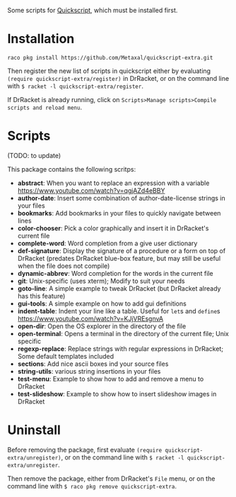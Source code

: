 Some scripts for [Quickscript](https://github.com/Metaxal/quickscript), which must be installed first.

# Installation

```
raco pkg install https://github.com/Metaxal/quickscript-extra.git
```
Then register the new list of scripts in quickscript either by evaluating 
`(require quickscript-extra/register)` in DrRacket, or on the command line with
`$ racket -l quickscript-extra/register`.

If DrRacket is already running, click on `Scripts>Manage scripts>Compile scripts and reload menu`.

# Scripts

(TODO: to update)

This package contains the following scritps:
* **abstract**: When you want to replace an expression with a variable
    https://www.youtube.com/watch?v=qgjAZd4eBBY
* **author-date**: Insert some combination of author-date-license strings in your files
* **bookmarks**: Add bookmarks in your files to quickly navigate between lines
* **color-chooser**: Pick a color graphically and insert it in DrRacket's current file
* **complete-word**: Word completion from a give user dictionary
* **def-signature**: Display the signature of a procedure or a form on top of DrRacket (predates DrRacket blue-box feature, but may still be useful when the file does not compile)
* **dynamic-abbrev**: Word completion for the words in the current file
* **git**: Unix-specific (uses xterm); Modify to suit your needs
* **goto-line**: A simple example to tweak DrRacket (but DrRacket already has this feature)
* **gui-tools**: A simple example on how to add gui definitions
* **indent-table**: Indent your line like a table. Useful for `let`s and `define`s
    https://www.youtube.com/watch?v=KJjVREsgnvA
* **open-dir**: Open the OS explorer in the directory of the file
* **open-terminal**: Opens a terminal in the directory of the current file; Unix specific 
* **regexp-replace**: Replace strings with regular expressions in DrRacket; Some default templates included
* **sections**: Add nice ascii boxes ind your source files
* **string-utils**: various string insertions in your files
* **test-menu**: Example to show how to add and remove a menu to DrRacket
* **test-slideshow**: Example to show how to insert slideshow images in DrRacket

# Uninstall

Before removing the package, first evaluate `(require quickscript-extra/unregister)`, 
or on the command line with `$ racket -l quickscript-extra/unregister`.

Then remove the package, either from DrRacket's `File` menu, or on the command line with
`$ raco pkg remove quickscript-extra`.

